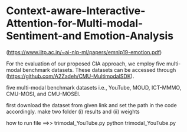 # Context-aware-Interactive-Attention-for-Multi-modal-Sentiment-and Emotion-Analysis 
(https://www.iitp.ac.in/~ai-nlp-ml/papers/emnlp19-emotion.pdf)

For the evaluation of our proposed CIA approach, we employ five multi-modal benchmark datasets. These datasets can be accessed through (https://github.com/A2Zadeh/CMU-MultimodalSDK).

five multi-modal benchmark datasets i.e., YouTube, MOUD, ICT-MMMO, CMU-MOSI, and CMU-MOSEI.

first download the dataset from given link and set the path in the code accordingly.
make two folder (i) results and (ii) weights

how to run file ==>> trimodal_YouTube.py
python trimodal_YouTube.py
